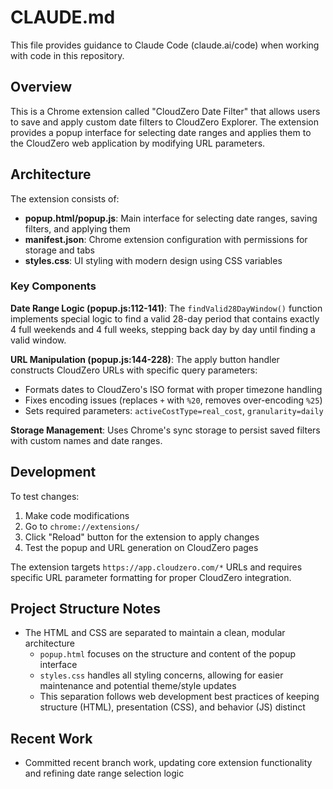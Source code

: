 # CLAUDE.md

This file provides guidance to Claude Code (claude.ai/code) when working with code in this repository.

## Overview

This is a Chrome extension called "CloudZero Date Filter" that allows users to save and apply custom date filters to CloudZero Explorer. The extension provides a popup interface for selecting date ranges and applies them to the CloudZero web application by modifying URL parameters.

## Architecture

The extension consists of:
- **popup.html/popup.js**: Main interface for selecting date ranges, saving filters, and applying them
- **manifest.json**: Chrome extension configuration with permissions for storage and tabs
- **styles.css**: UI styling with modern design using CSS variables

### Key Components

**Date Range Logic (popup.js:112-141)**: The `findValid28DayWindow()` function implements special logic to find a valid 28-day period that contains exactly 4 full weekends and 4 full weeks, stepping back day by day until finding a valid window.

**URL Manipulation (popup.js:144-228)**: The apply button handler constructs CloudZero URLs with specific query parameters:
- Formats dates to CloudZero's ISO format with proper timezone handling
- Fixes encoding issues (replaces `+` with `%20`, removes over-encoding `%25`)
- Sets required parameters: `activeCostType=real_cost`, `granularity=daily`

**Storage Management**: Uses Chrome's sync storage to persist saved filters with custom names and date ranges.

## Development

To test changes:
1. Make code modifications
2. Go to `chrome://extensions/`
3. Click "Reload" button for the extension to apply changes
4. Test the popup and URL generation on CloudZero pages

The extension targets `https://app.cloudzero.com/*` URLs and requires specific URL parameter formatting for proper CloudZero integration.

## Project Structure Notes

- The HTML and CSS are separated to maintain a clean, modular architecture
  - `popup.html` focuses on the structure and content of the popup interface
  - `styles.css` handles all styling concerns, allowing for easier maintenance and potential theme/style updates
  - This separation follows web development best practices of keeping structure (HTML), presentation (CSS), and behavior (JS) distinct

## Recent Work

- Committed recent branch work, updating core extension functionality and refining date range selection logic